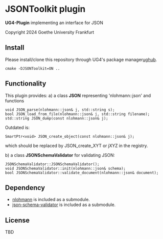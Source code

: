 # JSONToolkit plugin

**UG4-Plugin** implementing an interface for JSON

Copyright 2024 Goethe University Frankfurt

## Install
Please install/clone this repository through UG4's package manager[ughub](https://github.com/UG4/ughub).


 ```
 cmake -DJSONToolkit=ON ..
 ```

## Functionality

This plugin provides:
a) a class **JSON** representing 'nlohmann::json' and functions
 ```
void JSON_parse(nlohmann::json& j, std::string s);
bool JSON_load_from_file(nlohmann::json& j, std::string filename);
std::string JSON_dump(const nlohmann::json& j);
 ```
Outdated is:
 ```
SmartPtr<void> JSON_create_object(const nlohmann::json& j);
 ```
which should be replaced by JSON_create_XYT or jXYZ in the registry.

b) a class **JSONSchemaValidator** for validating JSON:
 ```
JSONSchemaValidator::JSONSchemaValidator();
void JSONSchemaValidator::init(nlohmann::json& schema);
bool JSONSchemaValidator::validate_document(nlohmann::json& document);
 ```



## Dependency
* [nlohmann](https://github.com/nlohmann/json) is included as a submodule.
* [json-schema-validator](https://github.com/pboettch/json-schema-validator) is included as a submodule.


## License
TBD
